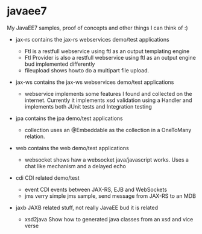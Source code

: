 javaee7
=======
My JavaEE7 samples, proof of concepts and other things I can think of :)

* jax-rs contains the jax-rs webservices demo/test applications
    * Ftl is a restfull webservice using ftl as an output templating engine
    * Ftl Provider is also a restfull webservice using ftl as an output engine bud implemented differently
    * fileupload shows howto do a multipart file upload.

* jax-ws contains the jax-ws webservices demo/test applications
    * webservice implements some features I found and collected on the internet. Currently it implements 
xsd validation using a Handler and implements both JUnit tests and Integration testing

* jpa contains the jpa demo/test applications
    * collection uses an @Embeddable as the collection in a OneToMany relation.

* web contains the web demo/test applications
    * websocket shows haw a websocket java/javascript works. Uses a chat like mechanism and a delayed echo

* cdi CDI related demo/test
    * event CDI events between JAX-RS, EJB and WebSockets
    * jms verry simple jms sample, send message from JAX-RS to an MDB

* jaxb JAXB related stuff, not really JavaEE bud it is related
    * xsd2java Show how to generated java classes from an xsd and vice verse